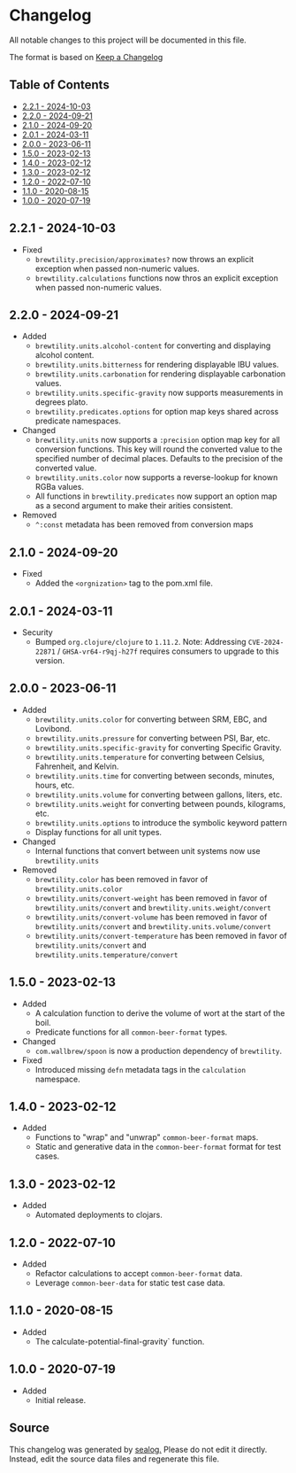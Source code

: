 # Changelog

All notable changes to this project will be documented in this file.

The format is based on [Keep a Changelog](https://keepachangelog.com/en/1.0.0/)

## Table of Contents

* [2.2.1 - 2024-10-03](#221---2024-10-03)
* [2.2.0 - 2024-09-21](#220---2024-09-21)
* [2.1.0 - 2024-09-20](#210---2024-09-20)
* [2.0.1 - 2024-03-11](#201---2024-03-11)
* [2.0.0 - 2023-06-11](#200---2023-06-11)
* [1.5.0 - 2023-02-13](#150---2023-02-13)
* [1.4.0 - 2023-02-12](#140---2023-02-12)
* [1.3.0 - 2023-02-12](#130---2023-02-12)
* [1.2.0 - 2022-07-10](#120---2022-07-10)
* [1.1.0 - 2020-08-15](#110---2020-08-15)
* [1.0.0 - 2020-07-19](#100---2020-07-19)

## 2.2.1 - 2024-10-03

* Fixed
  * `brewtility.precision/approximates?` now throws an explicit exception when passed non-numeric values.
  * `brewtility.calculations` functions now thros an explicit exception when passed non-numeric values.

## 2.2.0 - 2024-09-21

* Added
  * `brewtility.units.alcohol-content` for converting and displaying alcohol content.
  * `brewtility.units.bitterness` for rendering displayable IBU values.
  * `brewtility.units.carbonation` for rendering displayable carbonation values.
  * `brewtility.units.specific-gravity` now supports measurements in degrees plato.
  * `brewtility.predicates.options` for option map keys shared across predicate namespaces.
* Changed
  * `brewtility.units` now supports a `:precision` option map key for all conversion functions. This key will round the converted value to the specified number of decimal places. Defaults to the precision of the converted value.
  * `brewtility.units.color` now supports a reverse-lookup for known RGBa values.
  * All functions in `brewtility.predicates` now support an option map as a second argument to make their arities consistent.
* Removed
  * `^:const` metadata has been removed from conversion maps

## 2.1.0 - 2024-09-20

* Fixed
  * Added the `<orgnization>` tag to the pom.xml file.

## 2.0.1 - 2024-03-11

* Security
  * Bumped `org.clojure/clojure` to `1.11.2`. Note: Addressing `CVE-2024-22871` / `GHSA-vr64-r9qj-h27f` requires consumers to upgrade to this version.

## 2.0.0 - 2023-06-11

* Added
  * `brewtility.units.color` for converting between SRM, EBC, and Lovibond.
  * `brewtility.units.pressure` for converting between PSI, Bar, etc.
  * `brewtility.units.specific-gravity` for converting Specific Gravity.
  * `brewtility.units.temperature` for converting between Celsius, Fahrenheit, and Kelvin.
  * `brewtility.units.time` for converting between seconds, minutes, hours, etc.
  * `brewtility.units.volume` for converting between gallons, liters, etc.
  * `brewtility.units.weight` for converting between pounds, kilograms, etc.
  * `brewtility.units.options` to introduce the symbolic keyword pattern
  * Display functions for all unit types.
* Changed
  * Internal functions that convert between unit systems now use `brewtility.units`
* Removed
  * `brewtility.color` has been removed in favor of `brewtility.units.color`
  * `brewtility.units/convert-weight` has been removed in favor of `brewtility.units/convert` and `brewtility.units.weight/convert`
  * `brewtility.units/convert-volume` has been removed in favor of `brewtility.units/convert` and `brewtility.units.volume/convert`
  * `brewtility.units/convert-temperature` has been removed in favor of `brewtility.units/convert` and `brewtility.units.temperature/convert`

## 1.5.0 - 2023-02-13

* Added
  * A calculation function to derive the volume of wort at the start of the boil.
  * Predicate functions for all `common-beer-format` types.
* Changed
  * `com.wallbrew/spoon` is now a production dependency of `brewtility`.
* Fixed
  * Introduced missing `defn` metadata tags in the `calculation` namespace.

## 1.4.0 - 2023-02-12

* Added
  * Functions to "wrap" and "unwrap" `common-beer-format` maps.
  * Static and generative data in the `common-beer-format` format for test cases.

## 1.3.0 - 2023-02-12

* Added
  * Automated deployments to clojars.

## 1.2.0 - 2022-07-10

* Added
  * Refactor calculations to accept `common-beer-format` data.
  * Leverage `common-beer-data` for static test case data.

## 1.1.0 - 2020-08-15

* Added
  * The calculate-potential-final-gravity` function.

## 1.0.0 - 2020-07-19

* Added
  * Initial release.

## Source

This changelog was generated by [sealog.](https://github.com/Wall-Brew-Co/lein-sealog)
Please do not edit it directly. Instead, edit the source data files and regenerate this file.
